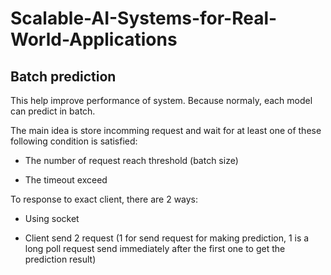 # Scalable-AI-Systems-for-Real-World-Applications

## Batch prediction

This help improve performance of system. Because normaly, each model can predict in batch.

The main idea is store incomming request and wait for at least one of these following condition is satisfied:

- The number of request reach threshold (batch size)

- The timeout exceed

To response to exact client, there are 2 ways:

- Using socket

- Client send 2 request (1 for send request for making prediction, 1 is a long poll request send immediately after the first one to get the prediction result)

